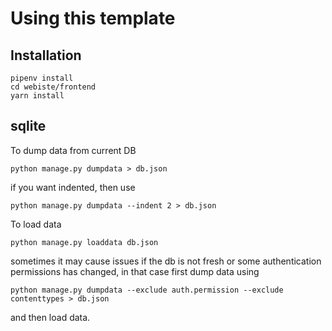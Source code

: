# Using this template

## Installation

```shell
pipenv install
cd webiste/frontend
yarn install
```

## sqlite

To dump data from current DB

```shell
python manage.py dumpdata > db.json
```

if you want indented, then use

```shell
python manage.py dumpdata --indent 2 > db.json
```

To load data

```shell
python manage.py loaddata db.json
```

sometimes it may cause issues if the db is not fresh or some authentication permissions has changed, in that case first dump data using

```shell
python manage.py dumpdata --exclude auth.permission --exclude contenttypes > db.json
```

and then load data.
